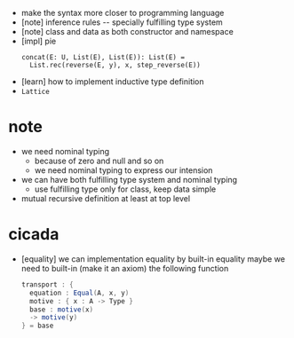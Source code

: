 - make the syntax more closer to programming language
- [note] inference rules -- specially fulfilling type system
- [note] class and data as both constructor and namespace
- [impl] pie
  ``` pie
  concat(E: U, List(E), List(E)): List(E) =
    List.rec(reverse(E, y), x, step_reverse(E))
  ```
- [learn] how to implement inductive type definition
- `Lattice`
# note
- we need nominal typing
  - because of zero and null and so on
  - we need nominal typing to express our intension
- we can have both fulfilling type system and nominal typing
  - use fulfilling type only for class, keep data simple
- mutual recursive definition at least at top level
# cicada
- [equality] we can implementation equality by built-in equality
  maybe we need to built-in (make it an axiom) the following function
  ``` scala
  transport : {
    equation : Equal(A, x, y)
    motive : { x : A -> Type }
    base : motive(x)
    -> motive(y)
  } = base
  ```
